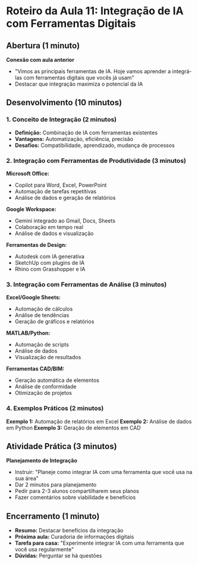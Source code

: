 # Roteiro da Aula 11: Integração de IA com Ferramentas Digitais

## Abertura (1 minuto)
**Conexão com aula anterior**
- "Vimos as principais ferramentas de IA. Hoje vamos aprender a integrá-las com ferramentas digitais que vocês já usam"
- Destacar que integração maximiza o potencial da IA

## Desenvolvimento (10 minutos)

### 1. Conceito de Integração (2 minutos)
- **Definição:** Combinação de IA com ferramentas existentes
- **Vantagens:** Automatização, eficiência, precisão
- **Desafios:** Compatibilidade, aprendizado, mudança de processos

### 2. Integração com Ferramentas de Produtividade (3 minutos)
**Microsoft Office:**
- Copilot para Word, Excel, PowerPoint
- Automação de tarefas repetitivas
- Análise de dados e geração de relatórios

**Google Workspace:**
- Gemini integrado ao Gmail, Docs, Sheets
- Colaboração em tempo real
- Análise de dados e visualização

**Ferramentas de Design:**
- Autodesk com IA generativa
- SketchUp com plugins de IA
- Rhino com Grasshopper e IA

### 3. Integração com Ferramentas de Análise (3 minutos)
**Excel/Google Sheets:**
- Automação de cálculos
- Análise de tendências
- Geração de gráficos e relatórios

**MATLAB/Python:**
- Automação de scripts
- Análise de dados
- Visualização de resultados

**Ferramentas CAD/BIM:**
- Geração automática de elementos
- Análise de conformidade
- Otimização de projetos

### 4. Exemplos Práticos (2 minutos)
**Exemplo 1:** Automação de relatórios em Excel
**Exemplo 2:** Análise de dados em Python
**Exemplo 3:** Geração de elementos em CAD

## Atividade Prática (3 minutos)
**Planejamento de Integração**
- Instruir: "Planeje como integrar IA com uma ferramenta que você usa na sua área"
- Dar 2 minutos para planejamento
- Pedir para 2-3 alunos compartilharem seus planos
- Fazer comentários sobre viabilidade e benefícios

## Encerramento (1 minuto)
- **Resumo:** Destacar benefícios da integração
- **Próxima aula:** Curadoria de informações digitais
- **Tarefa para casa:** "Experimente integrar IA com uma ferramenta que você usa regularmente"
- **Dúvidas:** Perguntar se há questões
